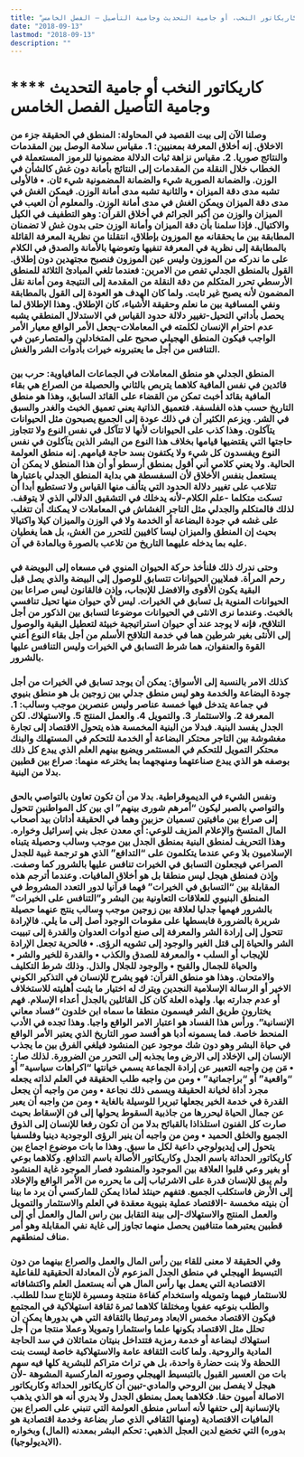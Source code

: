 ```yaml
---
title: "كاريكاتور النخب، أو جامية التحديث وجامية التأصيل – الفصل الخامس"
date: "2018-09-13"
lastmod: "2018-09-13"
description: ""
---
```

# **** **كاريكاتور النخب أو جامية التحديث وجامية التأصيل الفصل الخامس**

### وصلنا الآن إلى بيت القصيد في المحاولة: المنطق في الحقيقة جزء من الاخلاق. إنه أخلاق المعرفة بمعنيين: 1. مقياس سلامة الوصل بين المقدمات والنتائج صوريا. 2. مقياس نزاهة ثبات الدلالة مضمونيا للرموز المستعملة في الخطاب خلال النقلة من المقدمات إلى النتائج بأمانة دون غش كالشأن في الوزن. والضمانة الصورية شيء والضمانة المضمونية شيء ثان. • فالأولى تشبه مدى دقة الميزان • والثانية تشبه مدى أمانة الوزن. فيمكن الغش في مدى دقة الميزان ويمكن الغش في مدى أمانة الوزن. والمعلوم أن العيب في الميزان والوزن من أكبر الجرائم في أخلاق القرآن: وهو التطفيف في الكيل والاكتيال. فإذا سلمنا بأن دقة الميزان وأمانة الوزن حتى بدون غش لا تضمنان المطابقة بين ما يحققانه مع الموزون بإطلاق، انتقلنا من نظرية المعرفة القائلة بالمطابقة إلى نظرية في المعرفة تنفيها وتعوضها بالأمانة والصدق في الكلام على ما ندركه من الموزون وليس عين الموزون فنصبح مجتهدين دون إطلاق. القول بالمنطق الجدلي تفص من الامرين: فعندما تلغي المبادئ الثلاثة للمنطق الأرسطي تحرر المتكلم من دقة النقلة من المقدمة إلى النتيجة ومن أمانة نقل المضمون لأنه يصبح غير ثابت. ولما كان الهدف هو العودة إلى القول بالمطابقة ونفي المسافية بين ما نعلم وحقيقة الأشياء، كان الإطلاق. وهذا الإطلاق لما يحصل بأداتي التحيل-تغيير دلالة حدود القياس في الاستدلال المنطقي يشبه عدم احترام الإنسان لكلمته في المعاملات-يجعل الأمر الواقع معيار الأمر الواجب فيكون المنطق الهجيلي صحيح على المتخادلين والمتصارعين في التنافس من أجل ما يعتبرونه خيرات بأدوات الشر والغش.

### المنطق الجدلي هو منطق المعاملات في الجماعات المافياوية: حرب بين قائدين في نفس المافية كلاهما يتربص بالثاني والحصيلة من الصراع هي بقاء المافية بقائد أخبث تمكن من القضاء على القائد السابق، وهذا هو منطق التاريخ حسب هذه الفلسفة. فتعميق الذاتية يعني تعميق الخبث والغدر والسبق في الشر. ويزعم الكثير أن في ذلك عودة إلى الجميع يصبحون مثل الحيوانات يتآكلون. وهذا كذب على الحيوانات لأنها لا تتآكل في نفس النوع ولا تتجاوز حاجتها التي يقتضيها قيامها بخلاف هذا النوع من البشر الذين يتآكلون في نفس النوع ويفسدون كل شيء ولا يكتفون بسد حاجة قيامهم. إنه منطق العولمة الحالية. ولا يعني كلامي أني أقول بمنطق أرسطو أو أن هذا المنطق لا يمكن أن يستعمل بنفس الأخلاق لأن السفسطة هي بداية المنطق الجدلي باعتبارها تتلاعب على تغيير دلالة الحدود التي يتألف منها القياس ولا تستطيع أبدا أن تسكت متكلما -علم الكلام-لأنه يدخلك في التشقيق الدلالي الذي لا يتوقف. لذلك فالمتكلم والجدلي مثل التاجر الغشاش في المعاملات لا يمكنك أن تتغلب على غشه في جودة البضاعة أو الخدمة ولا في الوزن والميزان كيلا واكتيالا بحيث إن المنطق والميزان ليسا كافيين للتحرر من الغش، بل هما يغطيان عليه بما يدخله عليهما التاريخ من تلاعب بالصورة وبالمادة في آن.

### وحتى ندرك ذلك فلنأخذ حركة الحيوان المنوي في مسعاه إلى البويضة في رحم المرأة. فملايين الحيوانات تتسابق للوصول إلى البيضة والذي يصل قبل البقية يكون الأقوى والافضل للإنجاب، وإذن فالقانون ليس صراعا بين الحيوانات المنوية بل تسابق في الخيرات. ليس لأي حيوان منها تحيل تنافسي بالخبث. وعندما نرى الانثى في الحيوانات موضوعا لتسابق بين الذكور من أجل التلاقح، فإنه لا يوجد عند أي حيوان استراتيجية خبيثة لتعطيل البقية والوصول إلى الأنثى بغير شرطين هما في خدمة التلاقح الأسلم من أجل بقاء النوع أعني القوة والعنفوان، هما شرط التسابق في الخيرات وليس التنافس عليها بالشرور.

### كذلك الامر بالنسبة إلى الأسواق: يمكن أن يوجد تسابق في الخيرات من أجل جودة البضاعة والخدمة وهو ليس منطق جدلي بين زوجين بل هو منطق بنيوي في جماعة يتدخل فيها خمسة عناصر وليس عنصرين موجب وسالب: 1. المعرفة 2. والاستثمار 3. والتمويل 4. والعمل المنتج 5. والاستهلاك. لكن الجدل يفسد البنية. فبدلا من البنية المخمسة هذه يتحول الاقتصاد إلى تجارة مغشوشة بين التاجر محتكر البضاعة أو الخدمة للتحكم في المستهلك والبنك محتكر التمويل للتحكم في المستثمر ويضيع بينهم العلم الذي يبدع كل ذلك بوصفه هو الذي يبدع صناعتهما ومنهجهما بما يخترعه منهما: صراع بين قطبين بدلا من البنية.

### ونفس الشيء في الديموقراطية. بدلا من أن تكون تعاون بالتواصي بالحق والتواصي بالصبر ليكون “أمرهم شورى بينهم” اي بين كل المواطنين تتحول إلى صراع بين مافيتين تسميان حزبين وهما في الحقيقة أداتان بيد أصحاب المال المتسخ والإعلام المزيف للوعي: أي معدن عجل بني إسرائيل وخواره. وهذا التحريف لمنطق البنية بمنطق الجدل بين موجب وسالب وحصيلة يتبناه الإسلاميون بلا وعي عندما يتكلمون على “التدافع” الذي هو ترجمة غبية للجدل الصراعي فيجعلون التسابق في الخيرات تنافس عليها بالشرور كما وصفت. وإذن فمنطق هيجل ليس منطقا بل هو أخلاق المافيات. وعندما أترجم هذه المقابلة بين “التسابق في الخيرات” فهما قرآنيا لدور التعدد المشروط في المنطق البنيوي للعلاقات التعاونية بين البشر و”التنافس على الخيرات” بالشرور فهمها جدليا لعلاقة بين زوجين موجب وسالب ينتج عنهما حصيلة شريرة بالضرورة فابسطها على مقومات الوجود أصل إلى ما يلي. فالإرادة تتحول إلى إرادة الشر والمعرفة إلى صنع أدوات العدوان والقدرة إلى تبييت الشر والحياة إلى قتل الغير والوجود إلى تشويه الرؤى. • فالحرية تجعل الإرادة للإيجاب أو السلب • والمعرفة للصدق والكذب • والقدرة للخير والشر • والحياة للجمال والقبح • والوجود للجلال والذل. وذلك شرط التكليف والامتحان. وهذا هو منطق القرآن: فهو يشرح للإنسان في التذكير الكوني الاخير أو الرسالة الإسلامية النجدين ويترك له اختيار ما يثبت أهليته للاستخلاف أو عدم جدارته بها. ولهذه العلة كان كل القائلين بالجدل أعداء الإسلام. فهم يختارون طريق الشر فيسمون منطقا ما سماه ابن خلدون “فساد معاني الإنسانية”. ورأس هذا الفساد هو اعتبار الامر الواقع واجبا. وهذا تجده في الأدب المنحط خاصة. فما يسمونه أدبا هو أفسد صور التاريخ الذي يعتبر الأمر الواقع في حياة البشر وهو دون شك موجود عين المنشود فيلغي الفرق بين ما يجذب الإنسان إلى الإخلاد إلى الارض وما يجذبه إلى التحرر من الضرورة. لذلك صار: • مَن مِن واجبه التعبير عن إرادة الجماعة يسمي خيانتها “اكراهات سياسية” أو “واقعية” أو “براجماتية” • ومن من واجبه طلب الحقيقة في العلم لذاته يجعله مجرد أداة لخيانة الحقيقة ويسمى ذلك نجاعة • ومن من واجبه أن يجعل القدرة في خدمة الخير يجعلها تبريرا للوسيلة بالغاية • ومن من واجبه أن يعبر عن جمال الحياة ليحررها من جاذبية السقوط يحولها إلى فن الإسقاط بحيث صارت كل الفنون استلذاذا بالقبائح بدلا من أن تكون رفعا للإنسان إلى الذوق الجميع والخلق الحميد • ومن من واجبه أن ينير الرؤى الوجودية دينيا وفلسفيا يتحول إلى إيديولوجي داعية لكل ما سبق. وهذا ما بات موضوع اجماع بين كاريكاتور الحداثة باسم الجدل وكاريكاتور الأصالة باسم التدافع. وكلاهما بوعي أو بغير وعي قلبوا العلاقة بين الموجود والمنشود فصار الموجود غاية المنشود ولم يبق للإنسان قدرة على الاشرئباب إلى ما يحرره من الأمر الواقع والإخلاد إلى الأرض فاستكلب الجميع. فتفهم حينئذ لماذا يمكن للماركسي أن يرد ما بينا أن بنيته مخمسة -الاقتصاد عملية بنيوية معقدة في العلم والاستثمار والتمويل والعمل المنتج والاستهلاك-إلى بينة التقابل بين راس المال والعمل أي إلى قطبين يعتبرهما متنافيين يحصل منهما تجاوز إلى غاية نفي المقابلة وهو أمر مناف لمنطقهم.

### وفي الحقيقة لا معنى للقاء بين رأس المال والعمل والصراع بينهما من دون التبسيط الهيجلي في منطق الجدل المزعوم لأن المعادلة الحقيقية للفاعلية الاقتصادية التي يعمل بها رأس المال هي أنه يستعمل العلم واكتشافاته للاستثمار فيهما وتمويله واستخدام كفاءة منتجة ومسيرة للإنتاج سدا للطلب. والطلب بنوعيه عفويا ومختلقا كلاهما ثمرة ثقافة استهلاكية في المجتمع فيكون الاقتصاد مخمس الابعاد ومرتبطا بالثقافة التي هي بدورها يمكن أن تحلل مثل الاقتصاد بكونها علما واستثمارا وتمويلا وعملا منتجا من أ جل استهلاك لبضاعة أو خدمة رمزية فتتداخل بنيتان متماثلان في سد الحاجة المادية والروحية. ولما كانت الثقافة عامة والاستهلاكية خاصة ليست بنت اللحظة ولا بنت حضارة واحدة، بل هي تراث متراكم للبشرية كلها فيه سهم بات من العسير القبول بالتبسيط الهيجلي وصورته الماركسية المشوهة -لأن هيجل لا يفصل بين الروحي والمادي-تبين أن كاريكاتور الحداثة وكاريكاتور الاصالة أميون حقا. فكلاهما يعمل بمنطق الجدل ولا يدري أنه هو الذي يذهب بالإنسانية إلى حتفها لأنه أساس منطق العولمة التي تنبني على الصراع بين المافيات الاقتصادية (ومنها الثقافي الذي صار بضاعة وخدمة اقتصادية هو بدوره) التي تخضع لدين العجل الذهبي: تحكم البشر بمعدنه (المال) وبخواره (الايديولوجيا).

###